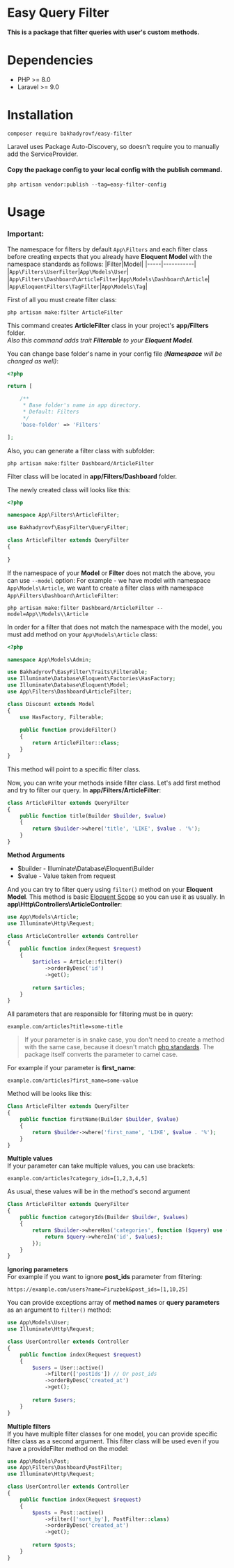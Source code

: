 # Easy Query Filter
**This is a package that filter queries with user's custom methods.**

# Dependencies
- PHP >= 8.0
- Laravel >= 9.0

# Installation
```
composer require bakhadyrovf/easy-filter
```
Laravel uses Package Auto-Discovery, so doesn't require you to manually add the ServiceProvider.

#### Copy the package config to your local config with the publish command.
```
php artisan vendor:publish --tag=easy-filter-config
```

# Usage
### Important:
The namespace for filters by default `App\Filters` and each filter class before creating expects that you already have **Eloquent Model** with the namespace standards as follows:
|Filter|Model|
|-----|-----------|
|`App\Filters\UserFilter`|`App\Models\User`|
|`App\Filters\Dashboard\ArticleFilter`|`App\Models\Dashboard\Article`|
|`App\EloquentFilters\TagFilter`|`App\Models\Tag`|

   
First of all you must create filter class:
```
php artisan make:filter ArticleFilter
```
This command creates **ArticleFilter** class in your project's **app/Filters** folder.    
*Also this command adds trait **Filterable** to your **Eloquent Model**.*

You can change base folder's name in your config file *(**Namespace** will be changed as well)*:
```php
<?php

return [

    /**
     * Base folder's name in app directory.
     * Default: Filters
     */
    'base-folder' => 'Filters'

];
```

Also, you can generate a filter class with subfolder:
```
php artisan make:filter Dashboard/ArticleFilter
```
Filter class will be located in **app/Filters/Dashboard** folder.

The newly created class will looks like this:
```php
<?php 

namespace App\Filters\ArticleFilter;

use Bakhadyrovf\EasyFilter\QueryFilter;

class ArticleFilter extends QueryFilter
{
    
}
```
    
        
If the namespace of your **Model** or **Filter** does not match the above, you can use `--model` option:
For example - we have model with namespace `App\Models\Article`, we want to create a filter class with namespace `App\Filters\Dashboard\ArticleFilter`:
```
php artisan make:filter Dashboard/ArticleFilter --model=App\\Models\\Article
```
In order for a filter that does not match the namespace with the model, you must add method on your `App\Models\Article` class:
```php
<?php

namespace App\Models\Admin;

use Bakhadyrovf\EasyFilter\Traits\Filterable;
use Illuminate\Database\Eloquent\Factories\HasFactory;
use Illuminate\Database\Eloquent\Model;
use App\Filters\Dashboard\ArticleFilter;

class Discount extends Model
{
    use HasFactory, Filterable;
    
    public function provideFilter()
    {
        return ArticleFilter::class;
    }
}
```
This method will point to a specific filter class.

Now, you can write your methods inside filter class.
Let's add first method and try to filter our query.
In **app/Filters/ArticleFilter**:
```php
class ArticleFilter extends QueryFilter
{
    public function title(Builder $builder, $value)
    {
        return $builder->where('title', 'LIKE', $value . '%');           
    }
}
```
**Method Arguments**
- $builder - Illuminate\Database\Eloquent\Builder
- $value - Value taken from request

And you can try to filter query using `filter()` method on your **Eloquent Model**.
This method is basic [Eloquent Scope](https://laravel.com/docs/9.x/eloquent#query-scopes) so you can use it as usually.
In **app\Http\Controllers\ArticleController**:
```php
use App\Models\Article;
use Illuminate\Http\Request;

class ArticleController extends Controller
{
    public function index(Request $request)
    {
        $articles = Article::filter()
            ->orderByDesc('id')
            ->get();
            
        return $articles;
    }
}
```   

All parameters that are responsible for filtering must be in query:
```
example.com/articles?title=some-title
```
> If your parameter is in snake case, you don't need to create a method with the same case,
because it doesn't match [php standards](https://www.php-fig.org/psr/psr-12/#44-methods-and-functions).
The package itself converts the parameter to camel case.

For example if your parameter is **first_name**:
```
example.com/articles?first_name=some-value
```
Method will be looks like this:
```php
Class ArticleFilter extends QueryFilter 
{
    public function firstName(Builder $builder, $value)
    {
        return $builder->where('first_name', 'LIKE', $value . '%');
    }
}
```

**Multiple values**   
If your parameter can take multiple values, you can use brackets:
```
example.com/articles?category_ids=[1,2,3,4,5]
```
As usual, these values will be in the method's second argument
```php
Class ArticleFilter extends QueryFilter 
{
    public function categoryIds(Builder $builder, $values)
    {
        return $builder->whereHas('categories', function ($query) use ($values) {
            return $query->whereIn('id', $values);
        });
    }
}
```

**Ignoring parameters**    
For example if you want to ignore **post_ids** parameter from filtering:
```
https://example.com/users?name=Firuzbek&post_ids=[1,10,25]
```
You can provide exceptions array of **method names** or **query parameters** as an argument to `filter()` method:
```php
use App\Models\User;
use Illuminate\Http\Request;

class UserController extends Controller
{
    public function index(Request $request)
    {
        $users = User::active()
            ->filter(['postIds']) // Or post_ids
            ->orderByDesc('created_at')
            ->get();
            
        return $users;
    }
}
```

**Multiple filters**     
If you have multiple filter classes for one model, you can provide specific filter class as a second argument.
This filter class will be used even if you have a provideFilter method on the model:
```php
use App\Models\Post;
use App\Filters\Dashboard\PostFilter;
use Illuminate\Http\Request;

class UserController extends Controller
{
    public function index(Request $request)
    {
        $posts = Post::active()
            ->filter(['sort_by'], PostFilter::class)  
            ->orderByDesc('created_at')
            ->get();
            
        return $posts;
    }
}
```

